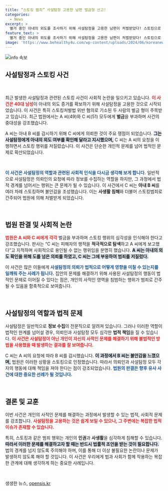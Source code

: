 ```yaml
---
title: “스토킹 범죄” 사설탐정 고용한 남편 벌금형 선고!
categories:
  - News
excerpt: >
  별거 중인 아내의 외도를 조사하기 위해 사설탐정을 고용한 남편이 처벌받았다! 스토킹으로 인정된 이 사건의 전말과 두 남성에게 내려진 벌금형을 확인하세요.
feature_text: >
  별거 중인 아내의 외도를 조사하기 위해 사설탐정을 고용한 남편이 처벌받았다! 스토킹으로 인정된 이 사건의 전말과 두 남성에게 내려진 벌금형을 확인하세요.
image: 'https://www.behealthy4u.com/wp-content/uploads/2024/06/koreanews.jpg'
---
```


<p><img src="https://www.behealthy4u.com/wp-content/uploads/2024/06/koreanews.jpg" alt="info 속보" /></p>

<h2 data-ke-size="size26">사설탐정과 스토킹 사건</h2>

<p data-ke-size="size16">&nbsp;</p>

<p>최근 발생한 사설탐정과 관련된 스토킹 사건이 사회적 논란을 일으키고 있습니다. <b><span style="color: #ee2323;">이 사건은 40대 남성</span></b>이 아내의 외도 증거를 확보하기 위해 사설탐정을 고용한 것으로 시작되었습니다. 이 사건은 특히 스토킹처벌법 위반 혐의로 기소된 두 사람의 벌금 형이 주목받고 있습니다. 최근 법원에서는 A 씨(49)와 C 씨(51) 모두에게 <strong>벌금</strong>을 부과하며 사건의 중대성을 강조했습니다. </p>

<p>A 씨는 아내 B 씨를 감시하기 위해 C 씨에게 의뢰한 것이 주요 쟁점이 되었습니다. <b><span style="background-color: #21538527;">그는 사설탐정에게 아내의 외도 여부를 확인해 달라고 지시했으며,</span></b> C 씨는 A 씨의 요청을 이행하면서 스토킹 행위를 저질렀습니다. 이 사건은 단순한 개인적 문제를 넘어 법적인 문제로 확산되었습니다.</p>

<p data-ke-size="size16">&nbsp;</p>

<p><b><span style="color: #1a5490;">이 사건은 사설탐정의 역할과 관련된 사회적 인식을 다시금 생각해 보게 합니다.</span></b> 일반적으로 사설탐정은 의뢰인의 요청에 따라 정보를 수집하는 역할을 하지만, 그 과정에서 법적 경계를 넘어서는 행위는 큰 문제가 될 수 있습니다. 이 사건에서 C 씨는 <strong>아내 B 씨</strong>를 여러 차례 스토킹하며 불안감을 조성했습니다. 이는 <strong>사생활 침해</strong>와 더불어 스토킹범죄로 간주되어 법원에 의해 처벌받게 되었습니다.</p>

<p data-ke-size="size16">&nbsp;</p>

<h2 data-ke-size="size26">법원 판결 및 사회적 논란</h2>

<p><b><span style="color: #ee2323;">법원은 A 씨와 C 씨에게 각각</span></b> 벌금을 부과하며 스토킹 행위의 심각성을 인식해야 한다고 강조했습니다. 판사는 “C 씨는 피해자의 행적을 <strong>적극적으로 탐색</strong>하고 A 씨에게 보고했다”고 지적하며 사회적으로 용인될 수 없는 행위임을 분명히 했습니다. <b><span style="background-color: #21538527;">A 씨는 아내의 외도 확인을 위해 도를 넘은 의뢰를 하였고, C 씨는 그에 부응하여 범죄를 저질렀다.</span></b></p>

<p>이 사건은 많은 이들에게 <b><span style="color: #1a5490;">사설탐정의 의뢰가 법적으로 어떻게 영향을 미칠 수 있는지를 일깨워 주는 사례가 됩니다.</span></b> 집안의 문제를 해결하기 위해 사용된 사설탐정의 행동이 법적인 문제로 이어질 수 있다는 점은, 개인의 사적인 영역을 침범하는 행위가 범죄로 간주될 수 있음을 함축적으로 보여줍니다. </p>

<p data-ke-size="size16">&nbsp;</p>

<h2 data-ke-size="size26">사설탐정의 역할과 법적 문제</h2>

<p>사설탐정은 일반적으로 <strong>정보 수집</strong>의 전문직으로 알려져 있습니다. 그러나 이러한 역할이 법적인 한계를 넘어설 경우, 의뢰인과 사설탐정 모두 심각한 <strong>법적 책임</strong>을 질 수 있습니다. <b><span style="color: #ee2323;">이 사건은 사설탐정이 아닌 개인이 자신의 사적인 문제를 해결하기 위해 불법적인 방법을 사용했을 때 발생하는 결과를 잘 보여줍니다.</span></b> </p>

<p>C 씨는 A 씨의 요청에 따라 B 씨를 감시했습니다. <b><span style="background-color: #21538527;">이 과정에서 B 씨는 불안감을 느꼈으며,</span></b> 법원은 이러한 상황을 스토킹으로 인정했습니다. 따라서 의뢰인과 사설탐정 모두 각자의 행동에 대해 책임을 져야 한다는 점이 강조되었습니다. <b><span style="color: #1a5490;">법원의 판결은 향후 유사 사건에 대한 중요한 선례가 될 것입니다.</span></b></p>

<p data-ke-size="size16">&nbsp;</p>

<h2 data-ke-size="size26">결론 및 교훈</h2>

<p>이번 사건은 개인의 사적인 문제를 해결하는 과정에서 발생할 수 있는 법적, 사회적 문제를 강조합니다. <b><span style="color: #ee2323;">사설탐정을 고용하는 것은 쉽게 보일 수 있으나, 그 주변에는 복잡한 법적 이슈가 존재할 수 있습니다.</span></b> </p>

<p>특히, 스토킹과 같은 범죄 행위는 개인의 <strong>인권</strong>과 <strong>사생활</strong>을 심각하게 침해할 수 있습니다. <b><span style="background-color: #21538527;">따라서 이러한 문제를 해결하고자 할 때는 반드시 법률적 조언을 받는 것이 필요합니다.</span></b> 법의 경계를 넘지 않도록 주의해야 하며, 이를 통해 더 이상 불필요한 논란이나 문제가 발생하지 않도록 해야 할 것입니다. 이 사건은 우리에게 법과 사회가 함께 작용하는 복잡한 관계에 대해 생각하게 하는 중요한 사례입니다.</p>

<p data-ke-size="size16">&nbsp;</p>
생생한 뉴스, <a href="https://opensis.kr" rel="dofollow">opensis.kr</a>


